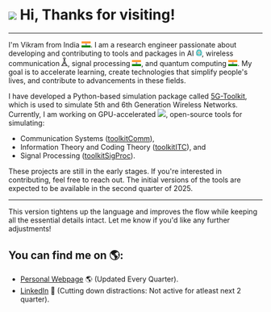 
<h1><img src="https://emojis.slackmojis.com/emojis/images/1531849430/4246/blob-sunglasses.gif?1531849430" width="30"/> Hi, Thanks for visiting!</h1>

---

I'm Vikram from India <img src="https://raw.githubusercontent.com/vikramsinghanttal/IIT-Kanpur/refs/heads/master/indianflag.svg" width="18">. I am a research engineer passionate about developing and contributing to tools and packages in AI <img src="https://github.com/vikramsinghanttal/icons/blob/main/AI.png" width="12">, wireless communication <img src="https://github.com/vikramsinghanttal/icons/blob/main/gNB2.png" width="12">, signal processing <img src="https://raw.githubusercontent.com/vikramsinghanttal/IIT-Kanpur/refs/heads/master/indianflag.svg" width="18">, and quantum computing <img src="https://raw.githubusercontent.com/vikramsinghanttal/IIT-Kanpur/refs/heads/master/indianflag.svg" width="18">. My goal is to accelerate learning, create technologies that simplify people's lives, and contribute to advancements in these fields.

I have developed a Python-based simulation package called [5G-Toolkit](https://gigayasawireless.github.io/toolkit5G/), which is used to simulate 5th and 6th Generation Wireless Networks. Currently, I am working on GPU-accelerated <img src="https://as1.ftcdn.net/v2/jpg/06/18/28/66/1000_F_618286673_EsXfu5DoxhviqQOf5XajS8lKYksyomJQ.jpg" width="20">, open-source tools for simulating:

- Communication Systems ([toolkitComm](https://github.com/vikramsinghanttal/Communication-System-Toolkit)),
- Information Theory and Coding Theory ([toolkitITC](https://github.com/vikramsinghanttal/Information-and-Coding-Theory-Toolkit)), and
- Signal Processing ([toolkitSigProc](https://github.com/vikramsinghanttal/Signal-Processing-Toolkit)).

These projects are still in the early stages. If you're interested in contributing, feel free to reach out. The initial versions of the tools are expected to be available in the second quarter of 2025.

---

This version tightens up the language and improves the flow while keeping all the essential details intact. Let me know if you'd like any further adjustments!

## You can find me on 🌎:

- <a href="https://vikramsinghanttal.github.io/IIT-Kanpur/"> Personal Webpage</a> 🌎 (Updated Every Quarter).
- <a href="https://www.linkedin.com/in/vikramgiga/"> LinkedIn</a> 💼 (Cutting down distractions: Not active for atleast next 2 quarter).
